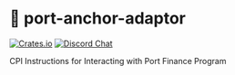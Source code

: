# 🔌 port-anchor-adaptor

[![Crates.io](https://img.shields.io/crates/v/port-anchor-adaptor?color=blue)](https://crates.io/crates/port-anchor-adaptor)
<a href="https://discord.gg/KbDbfGagMr"><img alt="Discord Chat" src="https://img.shields.io/discord/889577356681945098?color=blueviolet" /></a>

CPI Instructions for Interacting with Port Finance Program
